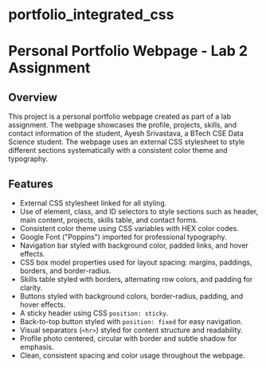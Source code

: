 # portfolio_integrated_css
# Personal Portfolio Webpage - Lab 2 Assignment

## Overview
This project is a personal portfolio webpage created as part of a lab assignment. The webpage showcases the profile, projects, skills, and contact information of the student, Ayesh Srivastava, a BTech CSE Data Science student. The webpage uses an external CSS stylesheet to style different sections systematically with a consistent color theme and typography.

## Features
- External CSS stylesheet linked for all styling.
- Use of element, class, and ID selectors to style sections such as header, main content, projects, skills table, and contact forms.
- Consistent color theme using CSS variables with HEX color codes.
- Google Font ("Poppins") imported for professional typography.
- Navigation bar styled with background color, padded links, and hover effects.
- CSS box model properties used for layout spacing: margins, paddings, borders, and border-radius.
- Skills table styled with borders, alternating row colors, and padding for clarity.
- Buttons styled with background colors, border-radius, padding, and hover effects.
- A sticky header using CSS `position: sticky`.
- Back-to-top button styled with `position: fixed` for easy navigation.
- Visual separators (`<hr>`) styled for content structure and readability.
- Profile photo centered, circular with border and subtle shadow for emphasis.
- Clean, consistent spacing and color usage throughout the webpage.
